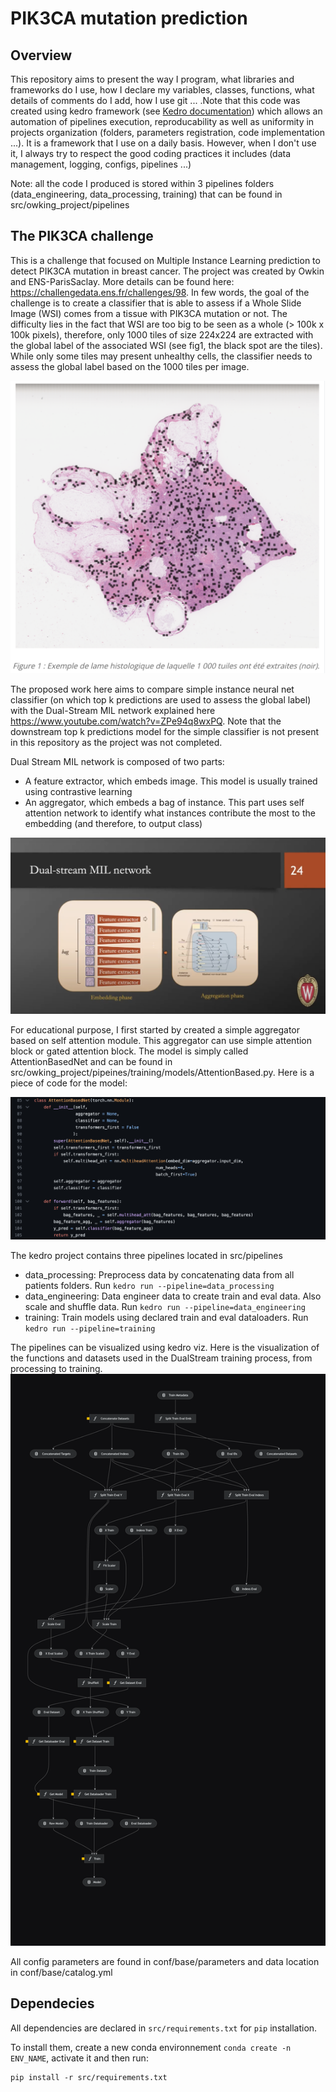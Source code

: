 # PIK3CA mutation prediction

## Overview

This repository aims to present the way I program, what libraries and frameworks do I use, how I declare my variables, classes, functions, what details of comments do I add, how I use git ... .Note that this code was created using kedro framework (see [Kedro documentation](https://kedro.readthedocs.io)) which allows an automation of pipelines execution, reproducability as well as uniformity in projects organization (folders, parameters registration, code implementation ...). It is a framework that I use on a daily basis. 
However, when I don't use it, I always try to respect the good coding practices it includes (data management, logging, configs, pipelines ...)


Note: all the code I produced is stored within 3 pipelines folders (data_engineering, data_processing, training) that can be found in src/owking_project/pipelines
## The PIK3CA challenge

This is a challenge that focused on Multiple Instance Learning prediction to detect PIK3CA mutation in breast cancer. The project was created by Owkin and ENS-ParisSaclay. More details can be found here: https://challengedata.ens.fr/challenges/98. 
In few words, the goal of the challenge is to create a classifier that is able to assess if a Whole Slide Image (WSI) comes from a tissue with PIK3CA mutation or not. The difficulty lies in the fact that WSI are too big to be seen as a whole (> 100k x 100k pixels), therefore, only 1000 tiles of size 224x224 are extracted with the global label of the associated WSI (see fig1, the black spot are the tiles). While only some tiles may present unhealthy cells, the classifier needs to assess the global label based on the 1000 tiles per image. 

![Alt text](images/WSI.png)


The proposed work here aims to compare simple instance neural net classifier (on which top k predictions are used to assess the global label) with the Dual-Stream MIL network explained here https://www.youtube.com/watch?v=ZPe94q8wxPQ. Note that the downstream top k predictions model for the simple classifier is not present in this repository as the project was not completed. 

Dual Stream MIL network is composed of two parts: 
- A feature extractor, which embeds image. This model is usually trained using contrastive learning 
- An aggregator, which embeds a bag of instance. This part uses self attention network to identify what instances contribute the most to the embedding (and therefore, to output class)

![Alt text](images/DualStreamNet.png)

For educational purpose, I first started by created a simple aggregator based on self attention module. This aggregator can use simple attention block or gated attention block. The model is simply called AttentionBasedNet and can be found in src/owking_project/pipeines/training/models/AttentionBased.py. Here is a piece of code for the model:

![Alt text](images/code_piece.png)


The kedro project contains three pipelines located in src/pipelines
- data_processing: Preprocess data by concatenating data from all patients folders. Run `kedro run --pipeline=data_processing`
- data_engineering: Data engineer data to create train and eval data. Also scale and shuffle data. Run `kedro run --pipeline=data_engineering`
- training: Train models using declared train and eval dataloaders. Run `kedro run --pipeline=training`

The pipelines can be visualized using kedro viz. Here is the visualization of the functions and datasets used in the DualStream training process, from processing to training. 
![Alt text](images/kedro-pipeline_png.png)

All config parameters are found in conf/base/parameters and data location in conf/base/catalog.yml

## Dependecies

All dependencies are declared in `src/requirements.txt` for `pip` installation.

To install them, create a new conda environnement `conda create -n ENV_NAME`, activate it and then run:

```
pip install -r src/requirements.txt
```
